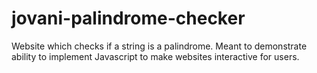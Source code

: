 # jovani-palindrome-checker
Website which checks if a string is a palindrome. Meant to demonstrate ability to implement Javascript to make websites interactive for users.
